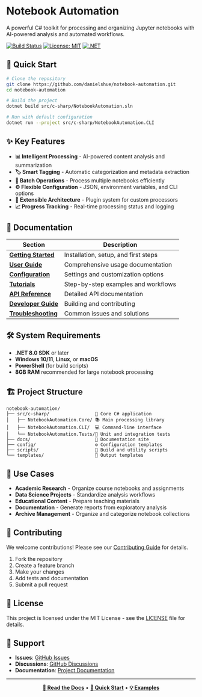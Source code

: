 # Notebook Automation

A powerful C# toolkit for processing and organizing Jupyter notebooks with AI-powered analysis and automated workflows.

[![Build Status](https://github.com/danielshue/notebook-automation/actions/workflows/ci-windows.yml/badge.svg)](https://github.com/danielshue/notebook-automation/actions)
[![License: MIT](https://img.shields.io/badge/License-MIT-yellow.svg)](https://opensource.org/licenses/MIT)
[![.NET](https://img.shields.io/badge/.NET-8.0-blue.svg)](https://dotnet.microsoft.com/download/dotnet/8.0)

## 🚀 Quick Start

```bash
# Clone the repository
git clone https://github.com/danielshue/notebook-automation.git
cd notebook-automation

# Build the project
dotnet build src/c-sharp/NotebookAutomation.sln

# Run with default configuration
dotnet run --project src/c-sharp/NotebookAutomation.CLI
```

## ✨ Key Features

- **📊 Intelligent Processing** - AI-powered content analysis and summarization
- **🏷️ Smart Tagging** - Automatic categorization and metadata extraction
- **📁 Batch Operations** - Process multiple notebooks efficiently
- **⚙️ Flexible Configuration** - JSON, environment variables, and CLI options
- **🔧 Extensible Architecture** - Plugin system for custom processors
- **📈 Progress Tracking** - Real-time processing status and logging

## 📖 Documentation

| Section | Description |
|---------|-------------|
| [**Getting Started**](docs/getting-started/index.md) | Installation, setup, and first steps |
| [**User Guide**](docs/user-guide/index.md) | Comprehensive usage documentation |
| [**Configuration**](docs/configuration/index.md) | Settings and customization options |
| [**Tutorials**](docs/tutorials/index.md) | Step-by-step examples and workflows |
| [**API Reference**](docs/api/index.md) | Detailed API documentation |
| [**Developer Guide**](docs/developer-guide/index.md) | Building and contributing |
| [**Troubleshooting**](docs/troubleshooting/index.md) | Common issues and solutions |

## 🛠️ System Requirements

- **.NET 8.0 SDK** or later
- **Windows 10/11**, **Linux**, or **macOS**
- **PowerShell** (for build scripts)
- **8GB RAM** recommended for large notebook processing

## 🏗️ Project Structure

```
notebook-automation/
├── src/c-sharp/                 🎯 Core C# application
│   ├── NotebookAutomation.Core/ 📚 Main processing library
│   ├── NotebookAutomation.CLI/  💻 Command-line interface
│   └── NotebookAutomation.Tests/🧪 Unit and integration tests
├── docs/                        📖 Documentation site
├── config/                      ⚙️ Configuration templates
├── scripts/                     🔧 Build and utility scripts
└── templates/                   📄 Output templates
```

## 🎯 Use Cases

- **Academic Research** - Organize course notebooks and assignments
- **Data Science Projects** - Standardize analysis workflows
- **Educational Content** - Prepare teaching materials
- **Documentation** - Generate reports from exploratory analysis
- **Archive Management** - Organize and categorize notebook collections

## 🤝 Contributing

We welcome contributions! Please see our [Contributing Guide](docs/developer-guide/contributing.md) for details.

1. Fork the repository
2. Create a feature branch
3. Make your changes
4. Add tests and documentation
5. Submit a pull request

## 📄 License

This project is licensed under the MIT License - see the [LICENSE](LICENSE.md) file for details.

## 🙋 Support

- **Issues**: [GitHub Issues](https://github.com/danielshue/notebook-automation/issues)
- **Discussions**: [GitHub Discussions](https://github.com/danielshue/notebook-automation/discussions)
- **Documentation**: [Project Documentation](docs/index.md)

---

<div align="center">

**[📖 Read the Docs](docs/index.md)** • **[🚀 Quick Start](docs/getting-started/index.md)** • **[💡 Examples](docs/tutorials/index.md)**

</div>
